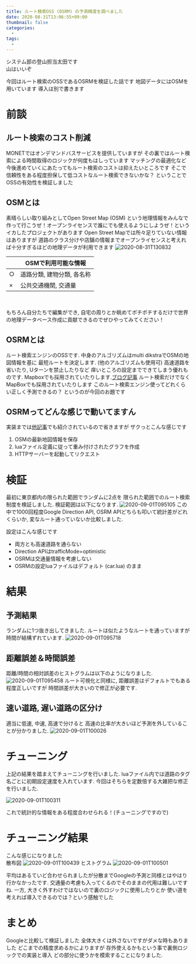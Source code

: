 ```yaml
---
title: ルート検索OSS (OSRM) の予測精度を調べました
date: 2020-08-31T13:06:55+09:00
thumbnail: false
categories:
  - 
tags: 
  - 
---
```


システム部の登山担当太田です  
山はいいぞ

今回はルート検索のOSSであるOSRMを検証した話です
地図データにはOSMを用いています
導入は別で書きます

# 前談

## ルート検索のコスト削減
MONETではオンデマンドバスサービスを提供していますが
その裏ではルート検索による時間取得のロジックが何度もはしっています
マッチングの最適化など今後進めていくにあたってもルート検索のコストは抑えたいところです
そこで信頼性をある程度担保して低コストなルート検索できないかな？
ということでOSSの有効性を検証しました

## OSMとは
素晴らしい取り組みとしてOpen Street Map (OSM) という地理情報をみんなで作って行こうぜ！オープンライセンスで誰にでも使えるようにしようぜ！というイカしたプロジェクトがあります
Open Street Mapでは所々足りていない情報はありますが
道路のクラス分けや店舗の情報までオープンライセンスと考えれば十分すぎるほどの地理データが利用できます
![2020-08-31T130832](2020-08-31T130832.png)


|    |  OSMで利用可能な情報  |
| ---- | ---- |
|  ○  |  道路分類, 建物分類, 各名称  |
|  ×  |  公共交通機関, 交通量  |
 <br>

もちろん自分たちで編集ができ, 自宅の周りとか眺めてポチポチするだけで世界の地理データベース作成に貢献できるのでぜひやってみてください！


## OSRMとは
ルート検索エンジンのOSSです.
中身のアルゴリズムはmulti dikstraでOSMの地図情報を基に
最短ルートを決定します. (他のアルゴリズムも使用可)
高速道路を省いたり, Uターンを禁止したりなど
痒いところの設定までできてしまう優れものです.
Mapboxでも採用されていたりします.[ブログ記事](https://blog.mapbox.com/mapbox-directions-powered-by-osrm-4-8-1-cf2c45ae9aa8)
ルート検索だけでなく
MapBoxでも採用されていたりします
このルート検索エンジン使ってどれくらい正しく予測できるの？
というのが今回のお題です

## OSRMってどんな感じで動いてますん
実装までは[他記事]()でも紹介されているので省きますが
ザクっとこんな感じです
1. OSMの最新地図情報を保存
1. luaファイル定義に従って重み付けされたグラフを作成
1. HTTPサーバーを起動してリクエスト

# 検証
最初に東京都内の限られた範囲でランダムに2点を
限られた範囲でのルート検索制度を検証しました.
検証範囲は以下になります.
![2020-09-01T095105](2020-09-01T095105.png)
この中で1000回程度Google Direction API, OSRM APIどちらも叩いて統計差がどれくらいか, 変なルート通っていないか比較しました.

設定はこんな感じです
- 両方とも高速道路を通らない
- Direction APIはtrafficMode=optimistic
- OSRMは交通量情報を考慮しない
- OSRMの設定luaファイルはデフォルト (car.lua) のまま

# 結果
## 予測結果
ランダムに1つ抜き出してきました.
ルートは似たようなルートを通っていますが
時間が結構ずれています.
![2020-09-01T095718](2020-09-01T095718.png)

## 距離誤差＆時間誤差
距離/時間の相対誤差のヒストグラムは以下のようになりました.
![2020-09-01T095458](2020-09-01T095458.png)
ルート可視化と同様に, 距離誤差はデフォルトでもある程度正しいですが
時間誤差が大きいので修正が必要です.

## 速い道路, 遅い道路の区分け
適当に低速, 中速, 高速で分けると
高速の比率が大きいほど予測を外していることが分かりました.
![2020-09-01T100026](2020-09-01T100026.png)


# チューニング
上記の結果を踏まえてチューニングを行いました.
luaファイル内では道路のタグ名ごとに初期設定速度を入れています.
今回はそちらを定数倍する大雑把な修正を行いました.

![2020-09-01T100311](2020-09-01T100311.png)

これで統計的な情報をある程度合わせられる！(チューニングですので)

# チューニング結果
こんな感じになりました  
散布図
![2020-09-01T100439](2020-09-01T100439.png)
ヒストグラム
![2020-09-01T100501](2020-09-01T100501.png)

平均はあるていど合わせられましたが分散までGoogleの予測と同様とはやはり行かなかったです.
交通量の考慮も入ってくるのでそのままの代用は難しいですね.
一方, 大きく外すわけではないので裏のロジックに使用したりとか
使い道を考えれば導入できるのでは？という感触でした

# まとめ
Googleと比較して検証しました
全体大きくは外さないですがダメな時もありました
どこまでの精度求めるかによりますが
存外使えるかもという事で裏側ロジックでの実装と導入
どの部分に使うかを模索することになりました.


